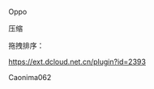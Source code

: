 Oppo


压缩 [](https://juejin.cn/post/7044719449252823077?searchId=20250303030838A8DD69DD7338B929739A)







拖拽排序：

https://ext.dcloud.net.cn/plugin?id=2393



[](https://lbs.amap.com/tools/picker)
[](https://juejin.cn/post/7204601386608672828?searchId=20250303060717EB63CB3B1A91F61DC287)
[](https://blog.csdn.net/qq_73720914/article/details/140325187)

[](https://ext.dcloud.net.cn/plugin?id=19430)


Caonima062